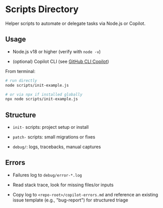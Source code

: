 # Scripts Directory

Helper scripts to automate or delegate tasks via Node.js or Copilot.

## Usage

- Node.js v18 or higher (verify with `node -v`)

- (optional) Copilot CLI (see [GitHub CLI Copilot](https://github.com/github/cli#copilot))

From terminal:

```bash
# run directly
node scripts/init-example.js

# or via npx if installed globally
npx node scripts/init-example.js
```

## Structure

- `init-` scripts: project setup or install

- `patch-` scripts: small migrations or fixes

- `debug/`: logs, tracebacks, manual captures

## Errors

- Failures log to `debug/error-*.log`

- Read stack trace, look for missing files/or inputs

- Copy log to `<repo-root>/copilot-errors.md` and reference an existing issue template (e.g., "bug-report") for structured triage
